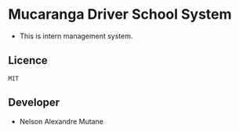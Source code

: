 # Mucaranga Driver School System

- This is intern management system.

## Licence

    MIT

## Developer

- Nelson Alexandre Mutane
